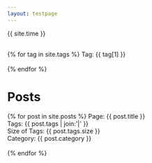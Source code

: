 ```yaml
---
layout: testpage
---
```


<div class="post">

{{ site.time }} <br><br>

{% for tag in site.tags %}
  Tag: {{ tag[1] }} <br><br>
{% endfor %}


<h1> Posts </h1>

{% for post in site.posts %}
  Page: {{ post.title }} <br>
  Tags: {{ post.tags | join:'|' }} <br>
  Size of Tags: {{ post.tags.size }} <br>
  Category: {{ post.category }}
  <br><br>
{% endfor %}

</div>

